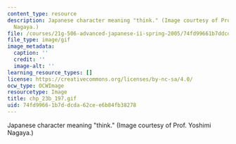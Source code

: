 ```yaml
---
content_type: resource
description: Japanese character meaning "think." (Image courtesy of Prof. Yoshimi
  Nagaya.)
file: /courses/21g-506-advanced-japanese-ii-spring-2005/74fd99661b7ddcda62cee6b84fb38278_chp_23b_197.gif
file_type: image/gif
image_metadata:
  caption: ''
  credit: ''
  image-alt: ''
learning_resource_types: []
license: https://creativecommons.org/licenses/by-nc-sa/4.0/
ocw_type: OCWImage
resourcetype: Image
title: chp_23b_197.gif
uid: 74fd9966-1b7d-dcda-62ce-e6b84fb38278
---
```

Japanese character meaning "think." (Image courtesy of Prof. Yoshimi Nagaya.)
